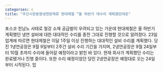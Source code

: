 ```yaml
---
categories: c
title: "주간시장동향냉연판재류 현대제철 “올 하반기 대수리 계획했던대로"
---
```

포스코 힌남노 사태로 철강 소재 공급발이 우려되고 있는 가운데 현대제철은 올 하반기 계획했던 냉연 설비에 대한 대대적인 수리를 종전 그대로 진행할 것으로 알려졌다. 23일 업계에 따르면 현대제철은 이달 1주일 이상 진행하는 대대적인 설비 수리를 계획했다. 당진 1냉연공장은 9월 9일부터 2주간 설비 수리 기간을 가지며, 2냉연공장은 9월 24일부터 10월 초까지 수리에 들어갈 예정이라고 밝힌 바 있다. 현재 회사가 계획했던 수리는 완료됐거나 진행 중이다. 또한 수리 예정이었던 당진 2냉연공장은 예정대로 오는 24일부터 시작된다. 업